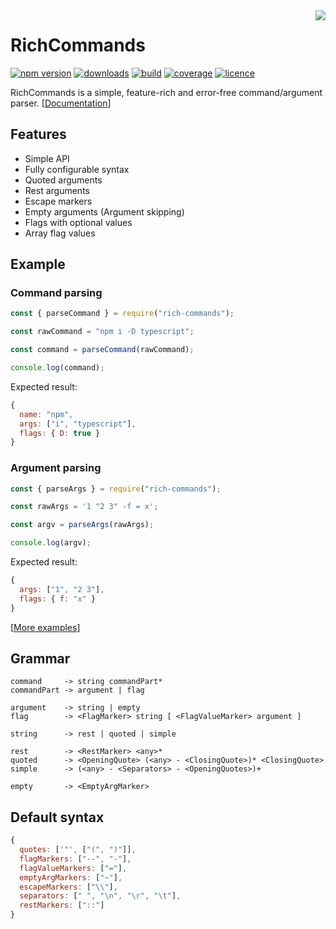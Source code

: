 <img src="https://badge.langauge.io/4erem6a/RichCommands" align="right" />

# RichCommands

[![npm version](https://badge.fury.io/js/rich-commands.svg)][npm]
[![downloads](https://img.shields.io/npm/dw/rich-commands)][npm]
[![build](https://travis-ci.org/4erem6a/RichCommands.svg?branch=master)][ci]
[![coverage](https://img.shields.io/coveralls/github/4erem6a/RichCommands)][coveralls]
[![licence](https://img.shields.io/github/license/4erem6a/RichCommands)][licence]

RichCommands is a simple, feature-rich and error-free command/argument parser. [[Documentation][docs]]

[npm]: https://www.npmjs.com/package/rich-commands
[docs]: https://4erem6a.github.io/RichCommands
[coveralls]: https://coveralls.io/github/4erem6a/RichCommands
[ci]: https://travis-ci.org/4erem6a/RichCommands
[licence]: https://github.com/4erem6a/RichCommands/blob/master/LICENSE

## Features

- Simple API
- Fully configurable syntax
- Quoted arguments
- Rest arguments
- Escape markers
- Empty arguments (Argument skipping)
- Flags with optional values
- Array flag values

## Example

### Command parsing

```js
const { parseCommand } = require("rich-commands");

const rawCommand = "npm i -D typescript";

const command = parseCommand(rawCommand);

console.log(command);
```

Expected result:

```js
{
  name: "npm",
  args: ["i", "typescript"],
  flags: { D: true }
}
```

### Argument parsing

```js
const { parseArgs } = require("rich-commands");

const rawArgs = '1 "2 3" -f = x';

const argv = parseArgs(rawArgs);

console.log(argv);
```

Expected result:

```js
{
  args: ["1", "2 3"],
  flags: { f: "x" }
}
```

[[More examples](https://github.com/4erem6a/RichCommands/tree/master/examples)]

## Grammar

```
command     -> string commandPart*
commandPart -> argument | flag

argument    -> string | empty
flag        -> <FlagMarker> string [ <FlagValueMarker> argument ]

string      -> rest | quoted | simple

rest        -> <RestMarker> <any>*
quoted      -> <OpeningQuote> (<any> - <ClosingQuote>)* <ClosingQuote>
simple      -> (<any> - <Separators> - <OpeningQuotes>)+

empty       -> <EmptyArgMarker>
```

## Default syntax

```js
{
  quotes: ['"', ["(", ")"]],
  flagMarkers: ["--", "-"],
  flagValueMarkers: ["="],
  emptyArgMarkers: ["~"],
  escapeMarkers: ["\\"],
  separators: [" ", "\n", "\r", "\t"],
  restMarkers: ["::"]
}
```
